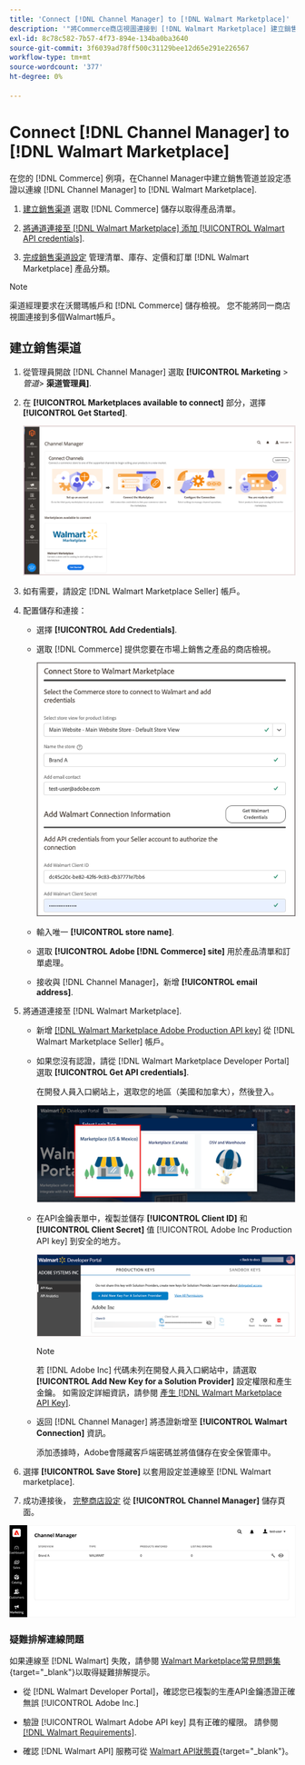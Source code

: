 ```yaml
---
title: 'Connect [!DNL Channel Manager] to [!DNL Walmart Marketplace]'
description: '"將Commerce商店視圖連接到 [!DNL Walmart Marketplace] 建立銷售渠道，以管理Walmart Marketplace銷售的Commerce產品清單、庫存、價格和訂單。」'
exl-id: 8c78c582-7b57-4f73-894e-134ba0ba3640
source-git-commit: 3f6039ad78ff500c31129bee12d65e291e226567
workflow-type: tm+mt
source-wordcount: '377'
ht-degree: 0%

---
```


# Connect [!DNL Channel Manager] to [!DNL Walmart Marketplace]

在您的 [!DNL Commerce] 例項，在Channel Manager中建立銷售管道並設定憑證以連線 [!DNL Channel Manager] to [!DNL Walmart Marketplace].

1. [建立銷售渠道](#create-the-sales-channel) 選取 [!DNL Commerce] 儲存以取得產品清單。

1. [將通道連接至 [!DNL Walmart Marketplace] 添加 [!UICONTROL Walmart API credentials]](#connect-the-channel-to-walmart-marketplace).

1. [完成銷售渠道設定](#complete-sales-channel-store-setup) 管理清單、庫存、定價和訂單 [!DNL Walmart Marketplace] 產品分類。

>[!NOTE]
>
>渠道經理要求在沃爾瑪帳戶和 [!DNL Commerce] 儲存檢視。 您不能將同一商店視圖連接到多個Walmart帳戶。

## 建立銷售渠道

1. 從管理員開啟 [!DNL Channel Manager] 選取 **[!UICONTROL Marketing** > _管道&#x200B;_> **渠道管理員]**.

1. 在 **[!UICONTROL Marketplaces available to connect]** 部分，選擇 **[!UICONTROL Get Started]**.

   ![連接新 [!DNL Walmart] 儲存至 [!DNL Channel Manager]](assets/channel-manager-home.png)

1. 如有需要，請設定 [!DNL Walmart Marketplace Seller] 帳戶。

1. 配置儲存和連接：

   - 選擇 **[!UICONTROL Add Credentials]**.

   - 選取 [!DNL Commerce] 提供您要在市場上銷售之產品的商店檢視。

      ![配置之間的連接 [!DNL Commerce] 和 [!DNL Walmart Marketplace] 從 [!DNL Channel Manager]](assets/configure-commerce-to-marketplace-connection.png)

   - 輸入唯一 **[!UICONTROL store name]**.

   - 選取 **[!UICONTROL Adobe [!DNL Commerce] site]** 用於產品清單和訂單處理。

   - 接收與 [!DNL Channel Manager]，新增 **[!UICONTROL email address]**.

1. 將通道連接至 [!DNL Walmart Marketplace].

   - 新增 [[!DNL Walmart Marketplace Adobe Production API key]](walmart-requirements.md#generate-a-walmart-marketplace-production-api-key) 從 [!DNL Walmart Marketplace Seller] 帳戶。

   - 如果您沒有認證，請從 [!DNL Walmart Marketplace Developer Portal] 選取 **[!UICONTROL Get API credentials]**.

      在開發人員入口網站上，選取您的地區（美國和加拿大），然後登入。

      ![[!DNL Walmart Marketplace] 帳戶登入](assets/walmart-marketplace-login-page.png)

   - 在API金鑰表單中，複製並儲存 **[!UICONTROL Client ID]** 和 **[!UICONTROL Client Secret]** 值 [!UICONTROL Adobe Inc Production API key] 到安全的地方。

      ![[!DNL Walmart Marketplace API key] 設定頁面](assets/walmart-api-key-management-form.png)

      >[!NOTE]
      >
      >若 [!DNL Adobe Inc] 代碼未列在開發人員入口網站中，請選取 **[!UICONTROL Add New Key for a Solution Provider]** 設定權限和產生金鑰。 如需設定詳細資訊，請參閱 [產生 [!DNL Walmart Marketplace API Key]](walmart-requirements.md#generate-a-walmart-marketplace-api-key).

   - 返回 [!DNL Channel Manager] 將憑證新增至 **[!UICONTROL Walmart Connection]** 資訊。

      添加憑據時，Adobe會隱藏客戶端密碼並將值儲存在安全保管庫中。

1. 選擇 **[!UICONTROL Save Store]** 以套用設定並連線至 [!DNL Walmart marketplace].

1. 成功連接後， [完整商店設定](complete-sales-channel-store-setup.md) 從 **[!UICONTROL Channel Manager]** 儲存頁面。

![設定第一個商店](assets/channel-manager-setup-first-store.png)

### 疑難排解連線問題

如果連線至 [!DNL Walmart] 失敗，請參閱 [Walmart Marketplace常見問題集](https://developer.walmart.com/faq/us/faq-auth/){target=&quot;_blank&quot;}以取得疑難排解提示。

- 從 [!DNL Walmart Developer Portal]，確認您已複製的生產API金鑰憑證正確無誤 [!UICONTROL Adobe Inc.]

- 驗證 [!UICONTROL Walmart Adobe API key] 具有正確的權限。 請參閱 [[!DNL Walmart Requirements]](walmart-requirements.md##generate-a-walmart-marketplace-api-key).

- 確認 [!DNL Walmart API] 服務可從 [Walmart API狀態頁](https://developer.walmart.com/us/whats-new/new-api-status-information-now-available/){target=&quot;_blank&quot;}。
